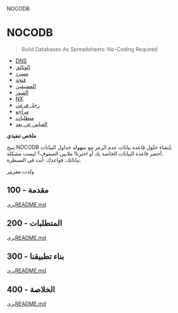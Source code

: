 NOCODB

# NOCODB

> Build Databases As Spreadsheets: No-Coding Required

-   [DNS](./DNS.md)
-   [الوثائق](./DOCUMENTATION.md)
-   [مسرد](./GLOSSARY.md)
-   [فتحة](./HATCH.md)
-   [المضيفين](./HOSTS.md)
-   [الصور](./IMAGES.md)
-   [NX](./NX.md)
-   [رجل فرعي](./PODMAN.md)
-   [مراجع](./REFERENCES.md)
-   [متطلبات](./REQUIREMENTS.md)
-   [القياس عن بعد](./TELEMETRY.md)

**ملخص تنفيذي**

يتيح NOCODB إنشاء حلول قاعدة بيانات عدم الرمز مع سهولة جداول البيانات.<br/>أحضر قاعدة البيانات الخاصة بك أو اخترنا! ملايين الصفوف؟ ليست مشكلة.<br/>بياناتك. قواعدك. أنت في السيطرة.

ولدت مع[ريتر](https://app.rytr.me)

## 100 - مقدمة

يرى[README.md](./100/README.md)

## 200 - المتطلبات

يرى[README.md](./200/README.md)

## 300 - بناء تطبيقنا

يرى[README.md](./300/README.md)

## 400 - الخلاصة

يرى[README.md](./400/README.md)
